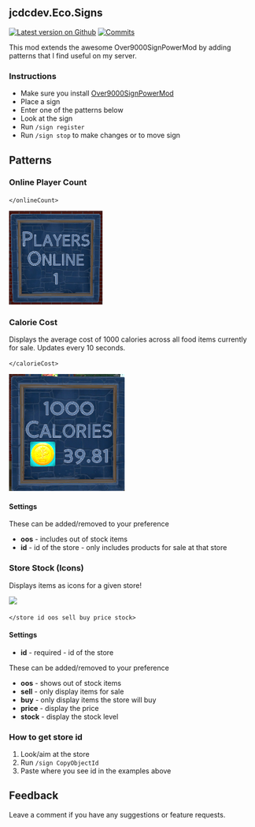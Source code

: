 ## jcdcdev.Eco.Signs

[![Latest version on Github](https://badgen.net/github/tag/jcdcdev/jcdcdev.Eco.Signs?label=latest)](https://github.com/jcdcdev/jcdcdev.Eco.Signs/releases/latest) [![Commits](https://badgen.net/github/commits/jcdcdev/jcdcdev.Eco.Signs)](https://github.com/jcdcdev/jcdcdev.Eco.Signs/commits/main)

This mod extends the awesome Over9000SignPowerMod by adding patterns that I find useful on my server.

### Instructions

- Make sure you install [Over9000SignPowerMod](https://mod.io/g/eco/m/over9000signpowermod)
- Place a sign
- Enter one of the patterns below
- Look at the sign
- Run `/sign register`
- Run `/sign stop` to make changes or to move sign

## Patterns

### Online Player Count

`</onlineCount>`

![onlineCount.png](https://github.com/jcdcdev/jcdcdev.Eco.Signs/blob/main/docs/screenshots/onlineCount.png?raw=true)

### Calorie Cost

Displays the average cost of 1000 calories across all food items currently for sale. Updates every 10 seconds.

`</calorieCost>`

![calorieCount.png](https://github.com/jcdcdev/jcdcdev.Eco.Signs/blob/main/docs/screenshots/calorieCount.png?raw=true)

#### Settings

These can be added/removed to your preference

- **oos** - includes out of stock items
- **id** - id of the store - only includes products for sale at that store

### Store Stock (Icons)

Displays items as icons for a given store!

![](https://image.modcdn.io/members/2215/26012295/profile/store.gif)

`</store id oos sell buy price stock>`

#### Settings

- **id** - required - id of the store

These can be added/removed to your preference

- **oos** - shows out of stock items
- **sell** - only display items for sale
- **buy** - only display items the store will buy
- **price** - display the price
- **stock** - display the stock level

### How to get store id

1. Look/aim at the store
2. Run `/sign CopyObjectId`
3. Paste where you see id in the examples above

## Feedback

Leave a comment if you have any suggestions or feature requests.
